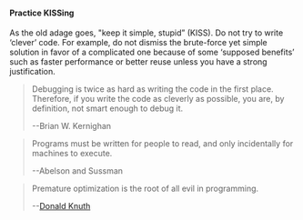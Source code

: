 <link rel="stylesheet" href="{{baseUrl}}/css/textbook.css">

<div class="website-content">

<div id="title">

#### Practice KISSing

</div>

<div id="body">

As the old adage goes, "keep it simple, stupid” (KISS).  Do not try to write ‘clever’ code. For example, do not dismiss the brute-force yet simple solution in favor of a complicated one because of some ‘supposed benefits’ such as faster performance or better reuse unless you have a strong justification.

> Debugging is twice as hard as writing the code in the first place. Therefore, if you write the code as cleverly as possible, you are, by definition, not smart enough to debug it.
>
> --Brian W. Kernighan

> Programs must be written for people to read, and only incidentally for machines to execute.
>
> --Abelson and Sussman

> Premature optimization is the root of all evil in programming.
>
> --[Donald Knuth](https://en.wikipedia.org/wiki/Donald_Knuth)

</div>

</div>
